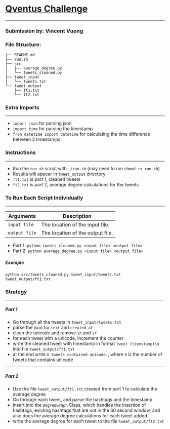 # [Qventus Challenge](https://github.com/yuguang/coding-challenge)
---
### Submission by: Vincent Vuong
### File Structure:
```
├── README.md  
├── run.sh  
├── src  
│   ├── average_degree.py  
│   └── tweets_cleaned.py  
├── tweet_input  
│   └── tweets.txt  
└── tweet_output  
    ├── ft1.txt  
    └── ft2.txt  
```
### Extra Imports
---
- `import json` for parsing json
- `import time` for parsing the timestamp
- `from datetime import datetime` for calculating the time difference between 2 timestamps

### Instructions
---
- Run the `run.sh` script with `./run.sh` (may need to run `chmod +x run.sh`)
- Results will appear in `tweet_output` directory
- `ft1.txt` is part 1, cleaned tweets
- `ft2.txt` is part 2, average degree calculations for the tweets

### To Run Each Script Individually
----
| Arguments   | Description |
| ----------- | ----------- |
| `input file`   | The location of the input file. |
| `output file`  | The location of the output file. |

- Part 1: `python tweets_cleaned.py <input file> <output file>`
- Part 2: `python average_degree.py <input file> <output file>`
##### Example 
`python src/tweets_cleaned.py tweet_input/tweets.txt tweet_output/ft1.txt`

### Strategy
---
##### Part 1
- Go through all the tweets in `tweet_input/tweets.txt`
- parse the json for `text` and `created_at`
- clean the unicode and remove `\n` and `\r`
- for each tweet with a unicode, increment the counter
- write the cleaned tweet with timestamp in format `tweet (timestamp)\n` into file `tweet_output/ft1.txt`
- at the end write `X tweets contained unicode.`, where `X` is the number of tweets that contains unicode
---
##### Part 2
- Use the file `tweet_output/ft1.txt` created from part 1 to calculate the average degree
- Go through each tweet, and parse the hashtags and the timestamp
- insert into the `DegreeGraph` Class, which handles the insertion of hashtags, evicting hashtags that are not in the 60 second window, and also does the average degree calculations for each tweet added
- write the average degree for each tweet to the file `tweet_output/ft2.txt`